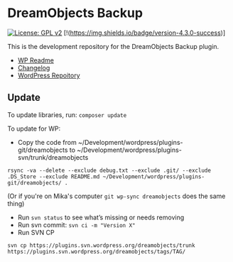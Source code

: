 # DreamObjects Backup #

[![License: GPL v2](https://img.shields.io/badge/License-GPL%20v2-blue.svg)](https://www.gnu.org/licenses/old-licenses/gpl-2.0.en.html) [!(https://img.shields.io/badge/version-4.3.0-success)]

This is the development repository for the DreamObjects Backup plugin.

* [WP Readme](readme.txt)
* [Changelog](changelog.txt)
* [WordPress Repoitory](https://wordpress.org/plugins/dreamobjects/)

## Update

To update libraries, run:  `composer update`

To update for WP:

* Copy the code from ~/Development/wordpress/plugins-git/dreamobjects to ~/Development/wordpress/plugins-svn/trunk/dreamobjects

```
rsync -va --delete --exclude debug.txt --exclude .git/ --exclude .DS_Store --exclude README.md ~/Development/wordpress/plugins-git/dreamobjects/ .
```

(Or if you're on Mika's computer `git wp-sync dreamobjects` does the same thing)

* Run `svn status` to see what’s missing or needs removing
* Run svn commit: `svn ci -m "Version X"`
* Run SVN CP

```
svn cp https://plugins.svn.wordpress.org/dreamobjects/trunk https://plugins.svn.wordpress.org/dreamobjects/tags/TAG/
```

